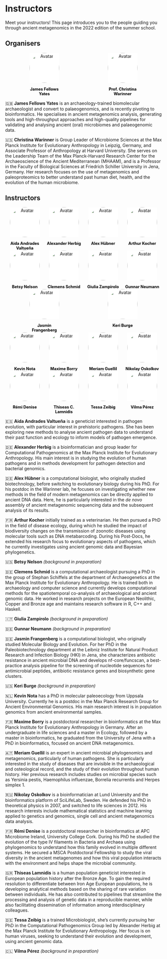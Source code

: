 # Instructors

Meet your instructors! This page introduces you to the people guiding you through
ancient metagenomics in the 2022 edition of the summer school.

## Organisers

<div class="avatar">

<div class ="member">
<div class="square"><a href="https://www.jafy.eu/" target="_blank"><img src="assets/images/headshots/FELLOWS_YATES_James.jpg" alt="Avatar" /></a></div>
<p>James Fellows Yates</p>
</div>

<div class ="member">
<div class="square"><a href="http://christinawarinner.com/" target="_blank"><img src="assets/images/headshots/WARINNER_Christina.webp" alt="Avatar" /></a></div>
<p>Prof. Christina Warinner</p>
</div>

</div>

🇬🇧 **James Fellows Yates** is an archaeology-trained biomolecular archaeologist and convert to palaeogenomics, and is recently pivoting to bioinformatics. He specialises in ancient metagenomics analysis, generating tools and high-throughput approaches and high-quality pipelines for validating and analysing ancient (oral) microbiomes and palaeogenomic data.

🇺🇸 **Christina Warinner** is Group Leader of Microbiome Sciences at the Max Planck Institute for Evolutionary Anthropology in Leipzig, Germany, and Associate Professor of Anthropology at Harvard University. She serves on the Leadership Team of the Max Planck-Harvard Research Center for the Archaeoscience of the Ancient Mediterranean (MHAAM), and is a Professor in the Faculty of Biological Sciences at Friedrich Schiller University in Jena, Germany. Her research focuses on the use of metagenomics and paleoproteomics to better understand past human diet, health, and the evolution of the human microbiome.

## Instructors

<div class="avatar">

<!--
  <div class ="member">
    <div class="square"><a href="<URL>" target="_blank"><img src="assets/images/headshots/ACCOUNT_Anonymous.png" alt="Avatar" /></a></div>
    <p>ACCOUNT Anonymous</p>
  </div>
-->

  <div class ="member">
    <div class="square"><a href="https://twitter.com/aidaanva" target="_blank"><img src="assets/images/headshots/ANDRADES_VALTUENA_Aida.jpg" alt="Avatar" /></a></div>
    <p>Aida Andrades Valtueña</p>
  </div>

  <div class ="member">
    <div class="square"><a href="https://www.eva.mpg.de/archaeogenetics/research-groups/computational-pathogenomics/" target="_blank"><img src="assets/images/headshots/HERBIG_Alexander.webp" alt="Avatar" /></a></div>
    <p>Alexander Herbig</p>
  </div>

  <div class ="member">
    <div class="square"><a href="https://twitter.com/alexhbnr" target="_blank"><img src="assets/images/headshots/HUEBNER_Alex.jpg" alt="Avatar" /></a></div>
    <p>Alex Hübner</p>
  </div>

  <div class ="member">
    <div class="square"><a href="https://www.researchgate.net/profile/Arthur-Kocher" target="_blank"><img src="assets/images/headshots/KOCHER_Arthur.jpg" alt="Avatar" /></a></div>
    <p>Arthur Kocher</p>
  </div>

  <div class ="member">
    <div class="square"><a href="<URL>" target="_blank"><img src="assets/images/headshots/ACCOUNT_Anonymous.png" alt="Avatar" /></a></div>
    <p>Betsy Nelson</p>
  </div>

  <div class ="member">
    <div class="square"><a href="https://nevrome.de" target="_blank"><img src="assets/images/headshots/SCHMID_Clemens.JPG" alt="Avatar" /></a></div>
    <p>Clemens Schmid</p>
  </div>

  <div class ="member">
    <div class="square"><a href="<URL>" target="_blank"><img src="assets/images/headshots/ACCOUNT_Anonymous.png" alt="Avatar" /></a></div>
    <p>Giulia Zampirolo</p>
  </div>

  <div class ="member">
    <div class="square"><a href="<URL>" target="_blank"><img src="assets/images/headshots/ACCOUNT_Anonymous.png" alt="Avatar" /></a></div>
    <p>Gunnar Neumann</p>
  </div>

  <div class ="member">
    <div class="square"><a href="https://de.linkedin.com/in/jasmin-frangenberg" target="_blank"><img src="assets/images/headshots/FRANGENBERG_Jasmin.jpeg" alt="Avatar" /></a></div>
    <p>Jasmin Frangenberg</p>
  </div>

  <div class ="member">
    <div class="square"><a href="<URL>" target="_blank"><img src="assets/images/headshots/ACCOUNT_Anonymous.png" alt="Avatar" /></a></div>
    <p>Keri Burge</p>
  </div>

</div>

<div class="avatar">

  <div class ="member">
    <div class="square"><a href="https://twitter.com/Kevinnota93" target="_blank"><img src="assets/images/headshots/NOTA_Kevin.jpg" alt="Avatar" /></a></div>
    <p>Kevin Nota</p>
  </div>

  <div class ="member">
    <div class="square"><a href="https://maximeborry.com/" target="_blank"><img src="assets/images/headshots/BORRY_Maxime.png" alt="Avatar" /></a></div>
    <p>Maxime Borry</p>
  </div>

  <div class ="member">
    <div class="square"><a href="https://www.heas.at/about/members/meriam-guellil/" target="_blank"><img src="assets/images/headshots/GUELLIL_Meriam.jpg" alt="Avatar" /></a></div>
    <p>Meriam Guellil</p>
  </div>

  <div class ="member">
    <div class="square"><a href="https://twitter.com/nikolayoskolkov" target="_blank"><img src="assets/images/headshots/OSKOLKOV_Nikolay.jpg" alt="Avatar" /></a></div>
    <p>Nikolay Oskolkov</p>
  </div>

  <div class ="member">
    <div class="square"><a href="https://rdenise.github.io/" target="_blank"><img src="assets/images/headshots/DENISE_Remi.jpg" alt="Avatar" /></a></div>
    <p>Rémi Denise</p>
  </div>

  <div class ="member">
    <div class="square"><a href="https://twitter.com/TCLamnidis" target="_blank"><img src="assets/images/headshots/LAMNIDIS_Thiseas.jpg" alt="Avatar" /></a></div>
    <p>Thiseas C. Lamnidis</p>
  </div>

  <div class ="member">
    <div class="square"><a href="<URL>" target="_blank"><img src="assets/images/headshots/ZEIBIG_Tessa.jpg" alt="Avatar" /></a></div>
    <p>Tessa Zeibig</p>
  </div>

  <div class ="member">
    <div class="square"><a href="<URL>" target="_blank"><img src="assets/images/headshots/ACCOUNT_Anonymous.png" alt="Avatar" /></a></div>
    <p>Vilma Pérez</p>
  </div>

</div>

🇪🇸 **Aida Andrades Valtueña** is a geneticist interested in pathogen evolution, with particular interest in prehistoric pathogens. She has been exploring new methods to analyse ancient pathogen data to understand their past function and ecology to inform models of pathogen emergence.

🇩🇪 **Alexander Herbig** is a bioinformatician and group leader for Computational Pathogenomics at the Max Planck Institute for Evolutionary Anthropology. His main interest is in studying the evolution of human pathogens and in methods development for pathogen detection and bacterial genomics.

🇩🇪 **Alex Hübner** is a computational biologist, who originally studied biotechnology, before switching to evolutionary biology during his PhD. For his postdoc in the Warinner lab, he focuses on investigating whether new methods in the field of modern metagenomics can be directly applied to ancient DNA data. Here, he is particularly interested in the _de novo_ assembly of ancient metagenomic sequencing data and the subsequent analysis of its results.

🇫🇷 **Arthur Kocher** initially trained as a veterinarian. He then pursued a PhD in the field of disease ecology, during which he studied the impact of biodiversity changes on the transmission of zoonotic diseases using molecular tools such as DNA metabarcoding. During his Post-Docs, he extended his research focus to evolutionary aspects of pathogens, which he currently investigates using ancient genomic data and Bayesian phylogenetics.

🇺🇸 **Betsy Nelson** _(background in preparation)_

🇩🇪 **Clemens Schmid** is a computational archaeologist pursuing a PhD in the group of Stephan Schiffels at the department of Archaeogenetics at the Max Planck Institute for Evolutionary Anthropology. He is trained both in archaeology and computer science and currently develops computational methods for the spatiotemporal co-analysis of archaeological and ancient genomic data. He worked in research projects on the European Neolithic, Copper and Bronze age and maintains research software in R, C++ and Haskell.

🇮🇹 **Giulia Zampirolo** _(background in preparation)_

🇩🇪 **Gunnar Neumann** _(background in preparation)_

🇩🇪 **Jasmin Frangenberg** is a computational biologist, who originally studied Molecular Biology and Evolution. For her PhD in the Paleobiotechnology department at the Leibniz Institute for Natural Product Research and Infection Biology (HKI) in Jena, she characterizes antibiotic resistance in ancient microbial DNA and develops nf-core/funcscan, a best-practice analysis pipeline for the screening of nucleotide sequences for antimicrobial peptides, antibiotic resistance genes and biosynthetic gene clusters.

🇺🇸 **Keri Burge** _(background in preparation)_

🇳🇱 **Kevin Nota** has a PhD in molecular paleoecology from Uppsala University. Currently he is a postdoc in the Max Planck Research Group for Ancient Environmental Genomics. His main research interest is in population genomics from ancient environmental samples.

🇫🇷 **Maxime Borry** is a postdoctoral researcher in bioinformatics at the Max Planck Institute for Evolutionary Anthropology in Germany. After an undergraduate in life sciences and a master in Ecology, followed by a master in bioinformatics, he graduated from the University of Jena with a PhD in bioinformatics, focused on ancient DNA metagenomics.

🇦🇹 **Meriam Guellil** is an expert in ancient microbial phylogenomics and metagenomics, particularly of human pathogens. She is particularly interested in the study of diseases that are invisible in the archaeological and osteological record, and the study of their evolution throughout human history. Her previous research includes studies on microbial species such as Yersinia pestis, Haemophilus influenzae, Borrelia recurrentis and Herpes simplex 1.

🇷🇺 **Nikolay Oskolkov** is a bioinformatician at Lund University and the bioinformatics platform of SciLifeLab, Sweden. He defended his PhD in theoretical physics in 2007, and switched to life sciences in 2012. His research interests include mathematical statistics and machine learning applied to genetics and genomics, single cell and ancient metagenomics data analysis.

🇫🇷 **Rémi Denise** is a postdoctoral researcher in bioinformatics at APC Microbiome Ireland, University College Cork. During his PhD he studied the evolution of the type IV filaments in Bacteria and Archaea using phylogenomics to understand how this family evolved in multiple different systems. He secured a MSCA Postdoctoral Fellowship to study the viral diversity in the ancient metagenomes and how this viral population interacts with the environment and helps shape the microbial community.

🇬🇷 **Thiseas Lamnidis** is a human population geneticist interested in European population history after the Bronze Age. To gain the required resolution to differentiate between Iron Age European populations, he is developing analytical methods based on the sharing of rare variation between individuals. He has also contributed to pipelines that streamline the processing and analysis of genetic data in a reproducible manner, while also facilitating dissemination of information among interdisciplinary colleagues.

🇩🇪 **Tessa Zeibig** is a trained Microbiologist, she’s currently pursuing her PhD in the Computational Pathogenomics Group led by Alexander Herbig at the Max Planck Institute for Evolutionary Anthropology. Her focus is on human viruses, seeking to understand their evolution and development, using ancient genomic data.

🇨🇱 **Vilma Pérez** _(background in preparation)_

<style>
.member {
  width: 7rem;
  text-align: center;
}

.square {
  display: inline-block;
  width: 6rem;
  height: 6rem;
  margin: auto;
  background-color: #fff;
}

.square img {
  opacity: 1;
  -webkit-transition: 0.3s ease-in-out;
  transition: 0.3s ease-in-out;
}

.square:hover img {
  opacity: 0.5;
}

.avatar {
  display: flex;
  flex-wrap: wrap;
  justify-content: space-around;
}

.avatar img {
  border-radius: 50%;
  width: 6rem;
  height: 6rem;
  object-fit: cover;
  display: block;
  margin: auto;
}

.member p {
  text-align: center;
  font-size: 0.7rem;
  margin-bottom: 0;
  display: block;
}

.member p:first-of-type {
  font-size: 0.8rem;
  color: #000;
  font-weight: bold;
}
</style>

